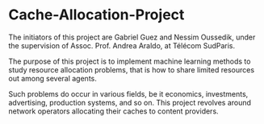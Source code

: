 # Cache-Allocation-Project
The initiators of this project are Gabriel Guez and Nessim Oussedik, under the supervision of Assoc. Prof. Andrea Araldo, at Télécom SudParis.

The purpose of this project is to implement machine learning methods to study resource allocation problems, that is how to share 
limited resources out among several agents.

Such problems do occur in various fields, be it economics, investments, advertising, production systems, and so on. 
This project revolves around network operators allocating their caches to content providers.
